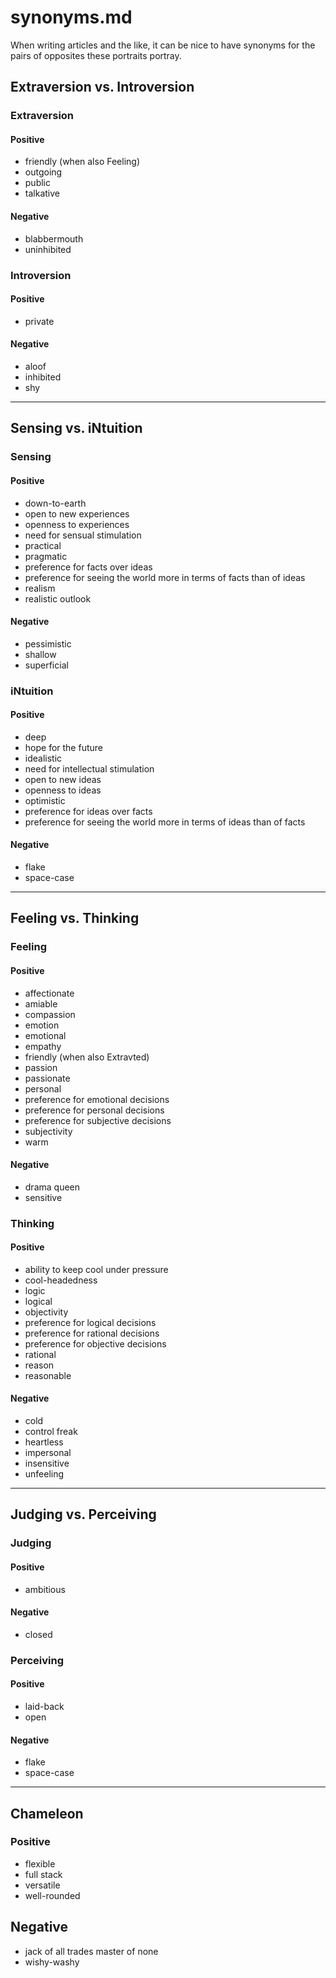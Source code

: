 
# synonyms.md

When writing articles and the like, it can be nice to have synonyms for the pairs of opposites
these portraits portray.

## Extraversion vs. Introversion

### Extraversion

#### Positive
- friendly (when also Feeling)
- outgoing
- public
- talkative

#### Negative
- blabbermouth
- uninhibited

### Introversion

#### Positive
- private

#### Negative
- aloof
- inhibited
- shy

---

## Sensing vs. iNtuition

### Sensing

#### Positive
- down-to-earth
- open to new experiences
- openness to experiences
- need for sensual stimulation
- practical
- pragmatic
- preference for facts over ideas
- preference for seeing the world more in terms of facts than of ideas
- realism
- realistic outlook

#### Negative
- pessimistic
- shallow
- superficial

### iNtuition

#### Positive
- deep
- hope for the future
- idealistic
- need for intellectual stimulation
- open to new ideas
- openness to ideas
- optimistic
- preference for ideas over facts
- preference for seeing the world more in terms of ideas than of facts

#### Negative
- flake
- space-case

---

## Feeling vs. Thinking

### Feeling

#### Positive
- affectionate
- amiable
- compassion
- emotion
- emotional
- empathy
- friendly (when also Extravted)
- passion
- passionate
- personal
- preference for emotional decisions
- preference for personal decisions
- preference for subjective decisions
- subjectivity
- warm

#### Negative
- drama queen
- sensitive

### Thinking

#### Positive
- ability to keep cool under pressure
- cool-headedness
- logic
- logical
- objectivity
- preference for logical decisions
- preference for rational decisions
- preference for objective decisions
- rational
- reason
- reasonable

#### Negative
- cold
- control freak
- heartless
- impersonal
- insensitive
- unfeeling

---

## Judging vs. Perceiving

### Judging

#### Positive
- ambitious

#### Negative
- closed

### Perceiving

#### Positive
- laid-back
- open

#### Negative
- flake
- space-case

---

## Chameleon

### Positive
- flexible
- full stack
- versatile
- well-rounded

## Negative
- jack of all trades master of none
- wishy-washy

